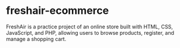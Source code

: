 # freshair-ecommerce
FreshAir is a practice project of an online store built with HTML, CSS, JavaScript, and PHP, allowing users to browse products, register, and manage a shopping cart.
